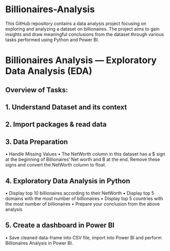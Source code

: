 # Billionaires-Analysis
This GitHub repository contains a data analysis project focusing on exploring and analyzing a dataset on billionaires. The project aims to gain insights and draw meaningful conclusions from the dataset through various tasks performed using Python and Power BI.

# Billionaires Analysis — Exploratory Data Analysis (EDA) 
## Overview of Tasks:

## 1.	Understand Dataset and its context

## 2.	Import packages & read data

## 3.	Data Preparation

•	Handle Missing Values
•	The NetWorth column in this dataset has a $ sign at the beginning of Billionaires’ Net worth and B at the end. Remove these signs and convert the NetWorth column to float.

## 4.	Exploratory Data Analysis in Python

•	Display top 10 billionaires according to their NetWorth
•	Display top 5 domains with the most number of billionaires
•	Display top 5 countries with the most number of billionaires
•	Prepare your conclusion from the above analysis

## 5.	Create a dashboard in Power BI

•	Save cleaned data-frame into CSV file, import into Power BI and perform Billionaires Analysis in Power BI.
